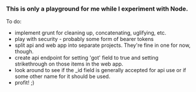 
### This is only a playground for me while I experiment with Node.

To do:
* implement grunt for cleaning up, concatenating, uglifying, etc.
* play with security - probably some form of bearer tokens
* split api and web app into separate projects. They're fine in one for now, though.
* create api endpoint for setting 'got' field to true and setting strikethrough on those items in the web app.
* look around to see if the _id field is generally accepted for api use or if some other name for it should be used.
* profit! ;)